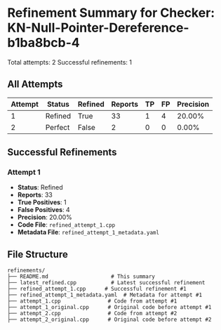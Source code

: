 # Refinement Summary for Checker: KN-Null-Pointer-Dereference-b1ba8bcb-4

Total attempts: 2
Successful refinements: 1

## All Attempts

| Attempt | Status | Refined | Reports | TP | FP | Precision |
|---------|--------|---------|---------|----|----|----------|
| 1 | Refined | True | 33 | 1 | 4 | 20.00% |
| 2 | Perfect | False | 2 | 0 | 0 | 0.00% |

## Successful Refinements

### Attempt 1
- **Status**: Refined
- **Reports**: 33
- **True Positives**: 1
- **False Positives**: 4
- **Precision**: 20.00%
- **Code File**: `refined_attempt_1.cpp`
- **Metadata File**: `refined_attempt_1_metadata.yaml`

## File Structure

```
refinements/
├── README.md                    # This summary
├── latest_refined.cpp           # Latest successful refinement
├── refined_attempt_1.cpp      # Successful refinement #1
├── refined_attempt_1_metadata.yaml  # Metadata for attempt #1
├── attempt_1.cpp               # Code from attempt #1
├── attempt_1_original.cpp      # Original code before attempt #1
├── attempt_2.cpp               # Code from attempt #2
├── attempt_2_original.cpp      # Original code before attempt #2
```
